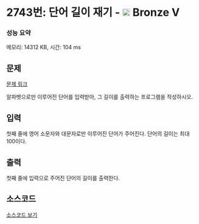 # 2743번: 단어 길이 재기 - <img src="https://static.solved.ac/tier_small/1.svg" style="height:20px" /> Bronze V

<!-- performance -->
### 성능 요약
메모리: 14312 KB, 시간: 104 ms
<!-- end -->

## 문제

[문제 링크](https://boj.kr/2743)

<p>알파벳으로만 이루어진 단어를 입력받아, 그 길이를 출력하는 프로그램을 작성하시오.</p>

## 입력

<p>첫째 줄에 영어 소문자와 대문자로만 이루어진 단어가 주어진다. 단어의 길이는 최대 100이다.</p>

## 출력

<p>첫째 줄에 입력으로 주어진 단어의 길이를 출력한다.</p>

## 소스코드

[소스코드 보기](Main.java)